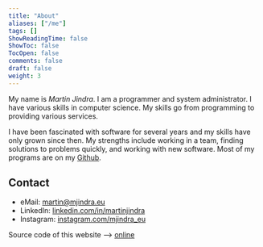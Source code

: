 ```yaml
---
title: "About"
aliases: ["/me"]
tags: []
ShowReadingTime: false
ShowToc: false
TocOpen: false
comments: false
draft: false
weight: 3
---
```


My name is _Martin Jindra_.
I am a programmer and system administrator.
I have various skills in computer science.
My skills go from programming to providing various services.

I have been fascinated with software for several years and my skills have only grown since then. My strengths include working in a team, finding solutions to problems quickly, and working with new software.
Most of my programs are on my [Github](https://github.com/MartinJindra).

## Contact

+ eMail: [martin@mjindra.eu](mailto:martin@mjindra.eu)
+ LinkedIn: [linkedin.com/in/martinjindra](https://www.linkedin.com/in/martinjindra)
+ Instagram: [instagram.com/mjindra_eu](https://www.instagram.com/mjindra_eu)

Source code of this website --> [online](https://github.com/MartinJindra/mjindra.eu)

